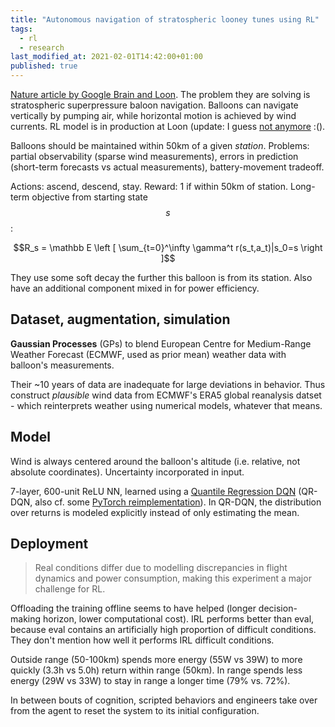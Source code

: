 ```yaml
---
title: "Autonomous navigation of stratospheric looney tunes using RL"
tags:
  - rl
  - research
last_modified_at: 2021-02-01T14:42:00+01:00
published: true
---
```


[Nature article by Google Brain and Loon](https://www.nature.com/articles/s41586-020-2939-8?fbclid=IwAR2BtsAuFw3GyKj-lhASiQCZmw_EZns1PmsiJNaAa3q9qMJjMJN3OqnZ83Y).
The problem they are solving is stratospheric superpressure baloon navigation.
Balloons can navigate vertically by pumping air, while horizontal motion is
achieved by wind currents. RL model is in production at Loon (update:
I guess [not anymore](https://spacenews.com/google-to-shut-down-loon/) :().

Balloons should be maintained within 50km of a given *station*.
Problems: partial observability (sparse wind measurements), errors in prediction
(short-term forecasts vs actual measurements), battery-movement tradeoff.

Actions: ascend, descend, stay.
Reward: 1 if within 50km of station.
Long-term objective from starting state $$s$$:

$$R_s = \mathbb E \left [ \sum_{t=0}^\infty \gamma^t r(s_t,a_t)|s_0=s \right ]$$

They use some soft decay the further this balloon is from its station.
Also have an additional component mixed in for power efficiency.


## Dataset, augmentation, simulation

**Gaussian Processes** (GPs) to blend European Centre for Medium-Range Weather
Forecast (ECMWF, used as prior mean) weather data with balloon's measurements.

Their ~10 years of data are inadequate for large deviations in behavior. Thus
construct *plausible* wind data from ECMWF's ERA5 global reanalysis datset -
which reinterprets weather using numerical models, whatever that means.


## Model

Wind is always centered around the balloon's altitude (i.e. relative, not
absolute coordinates). Uncertainty incorporated in input.

7-layer, 600-unit ReLU NN, learned using a [Quantile Regression DQN](https://arxiv.org/pdf/1710.10044.pdf)
(QR-DQN, also cf. some [PyTorch reimplementation](https://github.com/BY571/QR-DQN/blob/master/QR-DQN.ipynb)).
In QR-DQN, the distribution over returns is modeled explicitly instead of only
estimating the mean.


## Deployment

> Real conditions differ due to modelling discrepancies in flight dynamics and
> power consumption, making this experiment a major challenge for RL.

Offloading the training offline seems to have helped (longer decision-making
horizon, lower computational cost). IRL performs better than eval, because eval
contains an artificially high proportion of difficult conditions. They don't
mention how well it performs IRL difficult conditions.

Outside range (50-100km) spends more energy (55W vs 39W) to more quickly (3.3h
vs 5.0h) return within range (50km). In range spends less energy (29W vs 33W) to
stay in range a longer time (79% vs. 72%).

In between bouts of cognition, scripted behaviors and engineers take over from
the agent to reset the system to its initial configuration.



